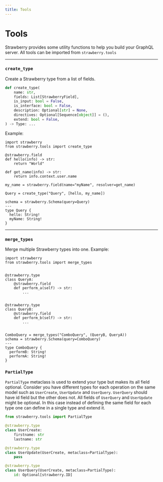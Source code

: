 ```yaml
---
title: Tools
---
```


# Tools

Strawberry provides some utility functions to help you build your GraphQL
server. All tools can be imported from `strawberry.tools`

---

### `create_type`

Create a Strawberry type from a list of fields.

```python
def create_type(
    name: str,
    fields: List[StrawberryField],
    is_input: bool = False,
    is_interface: bool = False,
    description: Optional[str] = None,
    directives: Optional[Sequence[object]] = (),
    extend: bool = False,
) -> Type: ...
```

Example:

```python+schema
import strawberry
from strawberry.tools import create_type

@strawberry.field
def hello(info) -> str:
    return "World"

def get_name(info) -> str:
    return info.context.user.name

my_name = strawberry.field(name="myName", resolver=get_name)

Query = create_type("Query", [hello, my_name])

schema = strawberry.Schema(query=Query)
---
type Query {
  hello: String!
  myName: String!
}
```

---

### `merge_types`

Merge multiple Strawberry types into one. Example:

```python+schema
import strawberry
from strawberry.tools import merge_types


@strawberry.type
class QueryA:
    @strawberry.field
    def perform_a(self) -> str:
        ...


@strawberry.type
class QueryB:
    @strawberry.field
    def perform_b(self) -> str:
        ...


ComboQuery = merge_types("ComboQuery", (QueryB, QueryA))
schema = strawberry.Schema(query=ComboQuery)
---
type ComboQuery {
  performB: String!
  performA: String!
}
```

### `PartialType`

`PartialType` metaclass is used to extend your type but makes its all field optional. Consider
you have different types for each operation on the same model such as `UserCreate`, `UserUpdate`
and `UserQuery`. `UserQuery` should have id field but the other does not. All fields of
`UserQuery` and `UserUpdate` might be optional. In this case instead of defining the same field for
each type one can define in a single type and extend it.

```py
from strawberry.tools import PartialType

@strawberry.type
class UserCreate:
    firstname: str
    lastname: str

@strawberry.type
class UserUpdate(UserCreate, metaclass=PartialType):
    pass

@strawberry.type
class UserQuery(UserCreate, metaclass=PartialType):
    id: Optional[strawberry.ID]

```

